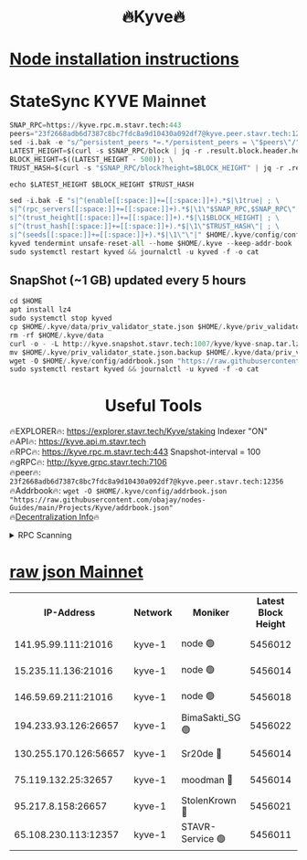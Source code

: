 <h1 align="center"> 🔥Kyve🔥</h1>

[Node installation instructions](https://github.com/obajay/nodes-Guides/tree/main/Projects/Kyve)
=
# StateSync KYVE Mainnet
```python
SNAP_RPC=https://kyve.rpc.m.stavr.tech:443
peers="23f2668adb6d7387c8bc7fdc8a9d10430a092df7@kyve.peer.stavr.tech:12356"
sed -i.bak -e "s/^persistent_peers *=.*/persistent_peers = \"$peers\"/" $HOME/.kyve/config/config.toml
LATEST_HEIGHT=$(curl -s $SNAP_RPC/block | jq -r .result.block.header.height); \
BLOCK_HEIGHT=$((LATEST_HEIGHT - 500)); \
TRUST_HASH=$(curl -s "$SNAP_RPC/block?height=$BLOCK_HEIGHT" | jq -r .result.block_id.hash)

echo $LATEST_HEIGHT $BLOCK_HEIGHT $TRUST_HASH

sed -i.bak -E "s|^(enable[[:space:]]+=[[:space:]]+).*$|\1true| ; \
s|^(rpc_servers[[:space:]]+=[[:space:]]+).*$|\1\"$SNAP_RPC,$SNAP_RPC\"| ; \
s|^(trust_height[[:space:]]+=[[:space:]]+).*$|\1$BLOCK_HEIGHT| ; \
s|^(trust_hash[[:space:]]+=[[:space:]]+).*$|\1\"$TRUST_HASH\"| ; \
s|^(seeds[[:space:]]+=[[:space:]]+).*$|\1\"\"|" $HOME/.kyve/config/config.toml
kyved tendermint unsafe-reset-all --home $HOME/.kyve --keep-addr-book
sudo systemctl restart kyved && journalctl -u kyved -f -o cat
```

## SnapShot (~1 GB) updated every 5 hours
```python
cd $HOME
apt install lz4
sudo systemctl stop kyved
cp $HOME/.kyve/data/priv_validator_state.json $HOME/.kyve/priv_validator_state.json.backup
rm -rf $HOME/.kyve/data
curl -o - -L http://kyve.snapshot.stavr.tech:1007/kyve/kyve-snap.tar.lz4 | lz4 -c -d - | tar -x -C $HOME/.kyve --strip-components 2
mv $HOME/.kyve/priv_validator_state.json.backup $HOME/.kyve/data/priv_validator_state.json
wget -O $HOME/.kyve/config/addrbook.json "https://raw.githubusercontent.com/obajay/nodes-Guides/main/Projects/Kyve/addrbook.json"
sudo systemctl restart kyved && journalctl -u kyved -f -o cat
```

<h1 align="center"> Useful Tools</h1>

🔥EXPLORER🔥:     https://explorer.stavr.tech/Kyve/staking        Indexer "ON" \
🔥API🔥: 			 		https://kyve.api.m.stavr.tech \
🔥RPC🔥:          https://kyve.rpc.m.stavr.tech:443	              Snapshot-interval = 100 \
🔥gRPC🔥:         http://kyve.grpc.stavr.tech:7106 \
🔥peer🔥:					`23f2668adb6d7387c8bc7fdc8a9d10430a092df7@kyve.peer.stavr.tech:12356` \
🔥Addrbook🔥:    ```wget -O $HOME/.kyve/config/addrbook.json "https://raw.githubusercontent.com/obajay/nodes-Guides/main/Projects/Kyve/addrbook.json"``` \
🔥[Decentralization Info](https://github.com/obajay/StateSync-snapshots/tree/main/Projects/Kyve/Decentralization)🔥

<details>
<summary>RPC Scanning</summary>

<h2 align="center"> We scan nodes in real time every 4 hours. And we provide the final result of RPC endpoints.
We cannot influence the operation of these nodes in any way. </h2>


```python
If Voting Power is higher than 0 --> then the Node is a validator of the network and may be subject to attack and be a potential threat to the chain.
```
```python
We marked such validators with a red symbol
```

</details>

[raw json Mainnet](https://rpc-check.kyvem.stavr.tech/kyvem/rpc-kyvem-result.json)
=



<table><tr><th>IP-Address</th><th>Network</th><th>Moniker</th><th>Latest Block Height</th><th>Earliest Block Height</th><th>Catching Up</th><th>Tx Index</th><th>Voting Power</th><th>Scan Time</th></tr><tr><td>141.95.99.111:21016</td><td>kyve-1</td><td>node 🟢</td><td>5456012</td><td>1</td><td>False</td><td>off</td><td>0</td><td>2024-03-21T10:38:29.988857445UTC</td></tr><tr><td>15.235.11.136:21016</td><td>kyve-1</td><td>node 🟢</td><td>5456014</td><td>1</td><td>False</td><td>off</td><td>0</td><td>2024-03-21T10:38:40.765089162UTC</td></tr><tr><td>146.59.69.211:21016</td><td>kyve-1</td><td>node 🟢</td><td>5456018</td><td>1</td><td>False</td><td>off</td><td>0</td><td>2024-03-21T10:39:04.386146509UTC</td></tr><tr><td>194.233.93.126:26657</td><td>kyve-1</td><td>BimaSakti_SG 🟢</td><td>5456022</td><td>2646001</td><td>False</td><td>off</td><td>0</td><td>2024-03-21T10:39:34.171866964UTC</td></tr><tr><td>130.255.170.126:56657</td><td>kyve-1</td><td>Sr20de 🔴</td><td>5456014</td><td>5217201</td><td>False</td><td>off</td><td>5995</td><td>2024-03-21T10:38:41.170441381UTC</td></tr><tr><td>75.119.132.25:32657</td><td>kyve-1</td><td>moodman 🔴</td><td>5456014</td><td>5356014</td><td>False</td><td>off</td><td>6865</td><td>2024-03-21T10:38:43.683034804UTC</td></tr><tr><td>95.217.8.158:26657</td><td>kyve-1</td><td>StolenKrown 🔴</td><td>5456021</td><td>5430801</td><td>False</td><td>on</td><td>2499</td><td>2024-03-21T10:39:25.148611135UTC</td></tr><tr><td>65.108.230.113:12357</td><td>kyve-1</td><td>STAVR-Service 🟢</td><td>5456011</td><td>5455301</td><td>False</td><td>on</td><td>0</td><td>2024-03-21T10:38:23.666648696UTC</td></tr></table>
